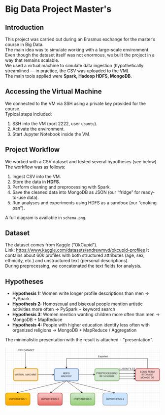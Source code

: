 # Big Data Project Master's

## Introduction
This project was carried out during an Erasmus exchange for the master’s course in Big Data.  
The main idea was to simulate working with a large-scale environment. Even though the dataset itself was not enormous, we built the project in a way that remains scalable.  
We used a virtual machine to simulate data ingestion (hypothetically streamlined — in practice, the CSV was uploaded to the VM).  
The main tools applied were **Spark, Hadoop HDFS, MongoDB**.

## Accessing the Virtual Machine
We connected to the VM via SSH using a private key provided for the course.  
Typical steps included:
1. SSH into the VM (port 2222, user `ubuntu`).  
2. Activate the environment.  
3. Start Jupyter Notebook inside the VM.  

## Project Workflow
We worked with a CSV dataset and tested several hypotheses (see below).  
The workflow was as follows:
1. Ingest CSV into the VM.  
2. Store the data in **HDFS**.  
3. Perform cleaning and preprocessing with Spark.  
4. Save the cleaned data into MongoDB as JSON (our “fridge” for ready-to-use data).  
5. Run analyses and experiments using HDFS as a sandbox (our “cooking pan”).  

A full diagram is available in `schema.png`.

## Dataset
The dataset comes from Kaggle (“OkCupid”).  
Link: https://www.kaggle.com/datasets/andrewmvd/okcupid-profiles
It contains about 60k profiles with both structured attributes (age, sex, ethnicity, etc.) and unstructured text (personal descriptions).  
During preprocessing, we concatenated the text fields for analysis.

## Hypotheses
- **Hypothesis 1:** Women write longer profile descriptions than men → PySpark  
- **Hypothesis 2:** Homosexual and bisexual people mention artistic activities more often → PySpark + keyword search  
- **Hypothesis 3:** Women mention wanting children more often than men → MongoDB + MapReduce  
- **Hypothesis 4:** People with higher education identify less often with organized religions → MongoDB + MapReduce / Aggregation  

The minimalistic presentation with the result is attached - "presentation".

![Project Schema](schema.png)